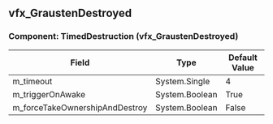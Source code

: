 ## vfx_GraustenDestroyed

### Component: TimedDestruction (vfx_GraustenDestroyed)

|Field|Type|Default Value|
|-----|----|-------------|
|m_timeout|System.Single|4|
|m_triggerOnAwake|System.Boolean|True|
|m_forceTakeOwnershipAndDestroy|System.Boolean|False|

